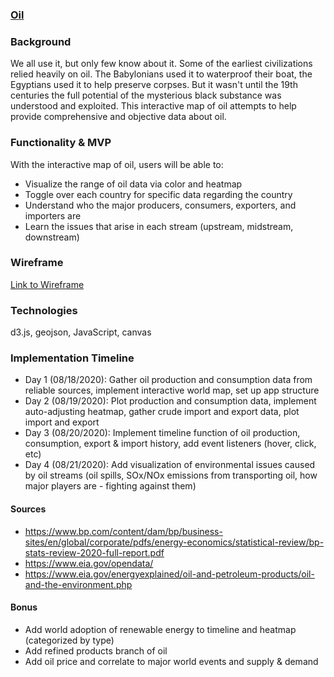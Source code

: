 ### [Oil](https://hurricanenara.github.io/oil/)

### Background
We all use it, but only few know about it. Some of the earliest civilizations relied heavily on oil. The Babylonians used it to waterproof their boat, the Egyptians used it to help preserve corpses. But it wasn't until the 19th centuries the full potential of the mysterious black substance was understood and exploited. This interactive map of oil attempts to help provide comprehensive and objective data about oil.

### Functionality & MVP
With the interactive map of oil, users will be able to:
  - Visualize the range of oil data via color and heatmap
  - Toggle over each country for specific data regarding the country
  - Understand who the major producers, consumers, exporters, and importers are
  - Learn the issues that arise in each stream (upstream, midstream, downstream)

### Wireframe
[Link to Wireframe](https://wireframe.cc/hPMhVD)

### Technologies
d3.js, geojson, JavaScript, canvas

### Implementation Timeline
- Day 1 (08/18/2020): Gather oil production and consumption data from reliable sources, implement interactive world map, set up app structure
- Day 2 (08/19/2020): Plot production and consumption data, implement auto-adjusting heatmap, gather crude import and export data, plot import and export
- Day 3 (08/20/2020): Implement timeline function of oil production, consumption, export & import history, add event listeners (hover, click, etc)
- Day 4 (08/21/2020): Add visualization of environmental issues caused by oil streams (oil spills, SOx/NOx emissions from transporting oil, how major players are - fighting against them)

#### Sources
- https://www.bp.com/content/dam/bp/business-sites/en/global/corporate/pdfs/energy-economics/statistical-review/bp-stats-review-2020-full-report.pdf
- https://www.eia.gov/opendata/
- https://www.eia.gov/energyexplained/oil-and-petroleum-products/oil-and-the-environment.php

#### Bonus
- Add world adoption of renewable energy to timeline and heatmap (categorized by type)
- Add refined products branch of oil
- Add oil price and correlate to major world events and supply & demand
